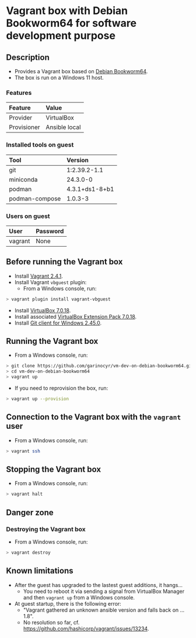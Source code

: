 # Vagrant box with Debian Bookworm64 for software development purpose

## Description

* Provides a Vagrant box based on [Debian Bookworm64](https://app.vagrantup.com/debian/boxes/bookworm64).
* The box is run on a Windows 11 host.

### Features

|Feature    |Value        |
|:----------|:------------|
|Provider   |VirtualBox   |
|Provisioner|Ansible local|

### Installed tools on guest

|Tool          |Version       |
|:-------------|:-------------|
|git           |1:2.39.2-1.1  |
|miniconda     |24.3.0-0      |
|podman        |4.3.1+ds1-8+b1|
|podman-compose|1.0.3-3       |

### Users on guest

|User   |Password|
|:------|:-------|
|vagrant|None    |

## Before running the Vagrant box

* Install [Vagrant 2.4.1](https://www.vagrantup.com/).
* Install Vagrant `vbguest` plugin:
  * From a Windows console, run:
```sh
> vagrant plugin install vagrant-vbguest
```
* Install [VirtualBox 7.0.18](https://www.virtualbox.org/).
* Install associated [VirtualBox Extension Pack 7.0.18](https://www.virtualbox.org/wiki/Downloads).
* Install [Git client for Windows 2.45.0](https://git-scm.com/download/win).

## Running the Vagrant box

* From a Windows console, run:
```sh
> git clone https://github.com/garinocyr/vm-dev-on-debian-bookworm64.git
> cd vm-dev-on-debian-bookworm64
> vagrant up
```

* If you need to reprovision the box, run:
```sh
> vagrant up --provision
```

## Connection to the Vagrant box with the `vagrant` user

* From a Windows console, run:
```sh
> vagrant ssh
```

## Stopping the Vagrant box

* From a Windows console, run:
```sh
> vagrant halt
```

## Danger zone

### Destroying the Vagrant box

* From a Windows console, run:
```sh
> vagrant destroy
```

## Known limitations

* After the guest has upgraded to the lastest guest additions, it hangs...
  * You need to reboot it via sending a signal from VirtualBox Manager and then `vagrant up` from a Windows console.
* At guest startup, there is the following error: 
  * "Vagrant gathered an unknown ansible version and falls back on ... 1.8".
  * No resolution so far, cf. https://github.com/hashicorp/vagrant/issues/13234.
